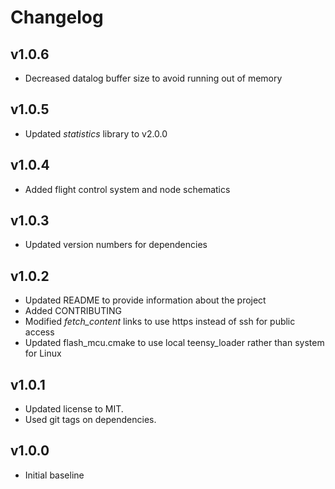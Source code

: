 # Changelog

## v1.0.6
- Decreased datalog buffer size to avoid running out of memory

## v1.0.5
- Updated *statistics* library to v2.0.0

## v1.0.4
- Added flight control system and node schematics

## v1.0.3
- Updated version numbers for dependencies

## v1.0.2
- Updated README to provide information about the project
- Added CONTRIBUTING
- Modified *fetch_content* links to use https instead of ssh for public access
- Updated flash_mcu.cmake to use local teensy_loader rather than system for Linux

## v1.0.1
- Updated license to MIT.
- Used git tags on dependencies.

## v1.0.0
- Initial baseline
